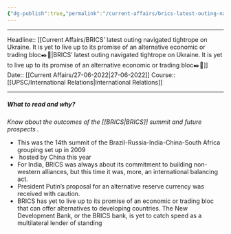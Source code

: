```yaml
---
{"dg-publish":true,"permalink":"/current-affairs/brics-latest-outing-navigated-tightrope-on-ukraine-it-is-yet-to-live-up-to-its-promise-of-an-alternative-economic-or-trading-bloc/","dgHomeLink":true,"dgPassFrontmatter":false}
---
```


----
Headline:: [[Current Affairs/BRICS’ latest outing navigated tightrope on Ukraine. It is yet to live up to its promise of an alternative economic or trading bloc✒️💭|BRICS’ latest outing navigated tightrope on Ukraine. It is yet to live up to its promise of an alternative economic or trading bloc✒️💭]]
Date:: [[Current Affairs/27-06-2022|27-06-2022]]
Course:: [[UPSC/International Relations|International Relations]] 

----
##### What to read and why? 

_Know about the outcomes of the [[BRICS|BRICS]] summit and future prospects ._
- This was the 14th summit of the Brazil-Russia-India-China-South Africa grouping set up in 2009
-  hosted by China this year
- For India, BRICS was always about its commitment to building non-western alliances, but this time it was, more, an international balancing act.
- President Putin’s proposal for an alternative reserve currency was received with caution.
- BRICS has yet to live up to its promise of an economic or trading bloc that can offer alternatives to developing countries. The New Development Bank, or the BRICS bank, is yet to catch speed as a multilateral lender of standing
